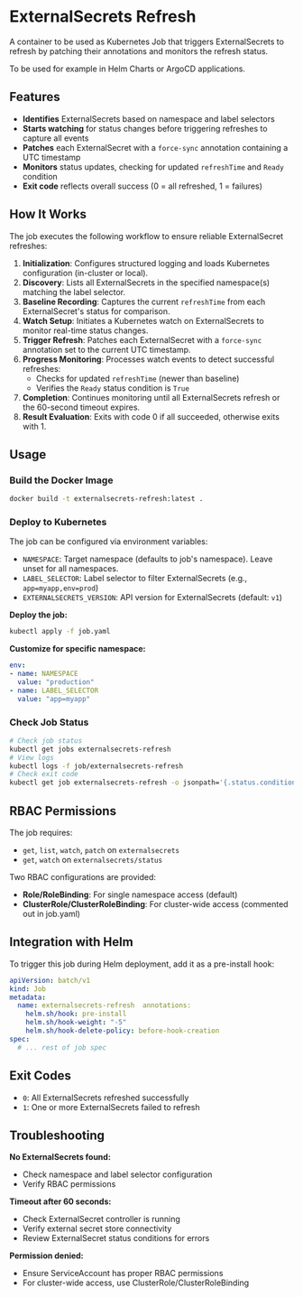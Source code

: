 # ExternalSecrets Refresh

A container to be used as Kubernetes Job that triggers ExternalSecrets to refresh by patching their annotations and monitors the refresh status.

To be used for example in Helm Charts or ArgoCD applications.

## Features

- **Identifies** ExternalSecrets based on namespace and label selectors
- **Starts watching** for status changes before triggering refreshes to capture all events
- **Patches** each ExternalSecret with a `force-sync` annotation containing a UTC timestamp
- **Monitors** status updates, checking for updated `refreshTime` and `Ready` condition
- **Exit code** reflects overall success (0 = all refreshed, 1 = failures)

## How It Works

The job executes the following workflow to ensure reliable ExternalSecret refreshes:

1. **Initialization**: Configures structured logging and loads Kubernetes configuration (in-cluster or local).
2. **Discovery**: Lists all ExternalSecrets in the specified namespace(s) matching the label selector.
3. **Baseline Recording**: Captures the current `refreshTime` from each ExternalSecret's status for comparison.
4. **Watch Setup**: Initiates a Kubernetes watch on ExternalSecrets to monitor real-time status changes.
5. **Trigger Refresh**: Patches each ExternalSecret with a `force-sync` annotation set to the current UTC timestamp.
6. **Progress Monitoring**: Processes watch events to detect successful refreshes:
   - Checks for updated `refreshTime` (newer than baseline)
   - Verifies the `Ready` status condition is `True`
7. **Completion**: Continues monitoring until all ExternalSecrets refresh or the 60-second timeout expires.
8. **Result Evaluation**: Exits with code 0 if all succeeded, otherwise exits with 1.

## Usage

### Build the Docker Image

```bash
docker build -t externalsecrets-refresh:latest .
```

### Deploy to Kubernetes

The job can be configured via environment variables:

- `NAMESPACE`: Target namespace (defaults to job's namespace). Leave unset for all namespaces.
- `LABEL_SELECTOR`: Label selector to filter ExternalSecrets (e.g., `app=myapp,env=prod`)
- `EXTERNALSECRETS_VERSION`: API version for ExternalSecrets (default: `v1`)

**Deploy the job:**

```bash
kubectl apply -f job.yaml
```

**Customize for specific namespace:**

```yaml
env:
- name: NAMESPACE
  value: "production"
- name: LABEL_SELECTOR
  value: "app=myapp"
```

### Check Job Status

```bash
# Check job status
kubectl get jobs externalsecrets-refresh
# View logs
kubectl logs -f job/externalsecrets-refresh
# Check exit code
kubectl get job externalsecrets-refresh -o jsonpath='{.status.conditions[?(@.type=="Failed")].reason}'
```

## RBAC Permissions

The job requires:

- `get`, `list`, `watch`, `patch` on `externalsecrets`
- `get`, `watch` on `externalsecrets/status`

Two RBAC configurations are provided:

- **Role/RoleBinding**: For single namespace access (default)
- **ClusterRole/ClusterRoleBinding**: For cluster-wide access (commented out in job.yaml)

## Integration with Helm

To trigger this job during Helm deployment, add it as a pre-install hook:

```yaml
apiVersion: batch/v1
kind: Job
metadata:
  name: externalsecrets-refresh  annotations:
    helm.sh/hook: pre-install
    helm.sh/hook-weight: "-5"
    helm.sh/hook-delete-policy: before-hook-creation
spec:
  # ... rest of job spec
```

## Exit Codes

- `0`: All ExternalSecrets refreshed successfully
- `1`: One or more ExternalSecrets failed to refresh

## Troubleshooting

**No ExternalSecrets found:**

- Check namespace and label selector configuration
- Verify RBAC permissions

**Timeout after 60 seconds:**

- Check ExternalSecret controller is running
- Verify external secret store connectivity
- Review ExternalSecret status conditions for errors

**Permission denied:**

- Ensure ServiceAccount has proper RBAC permissions
- For cluster-wide access, use ClusterRole/ClusterRoleBinding
